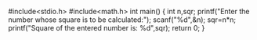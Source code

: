 #include<stdio.h>
#include<math.h>
int main()
{
        int n,sqr;
        printf("Enter the number whose square is to be calculated:");
        scanf("%d",&n);
        sqr=n*n;
        printf("Square of the entered number is: %d",sqr);
return 0;
}
